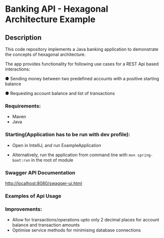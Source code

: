 # Banking API - Hexagonal Architecture Example

## Description

This code repository implements a Java banking application to demonstrate the concepts of hexagonal architecture.

The app provides functionality for following use cases for a REST Api based interactions:

● Sending money between two predefined accounts with a positive starting balance

● Requesting account balance and list of transactions

### Requirements:

- Maven
- Java

### Starting(Application has to be run with dev profile):

- Open in IntelliJ, and run ExampleApplication

- Alternatively, run the application from command line with `mvn spring-boot:run` in the root of module

### Swagger API Documentation

[http://localhost:8080/swagger-ui.html](http://localhost:8080/swagger-ui.html)

### Examples of Api Usage


### Improvements:

- Allow for transactions/operations upto only 2 decimal places for account balance and transaction amounts
- Optimise service methods for minimising database connections

